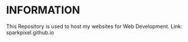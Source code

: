 # INFORMATION
This Repository is used to host my websites for Web Development.
Link: <link href="https://sparkpixel.github.io">sparkpixel.github.io</link>
